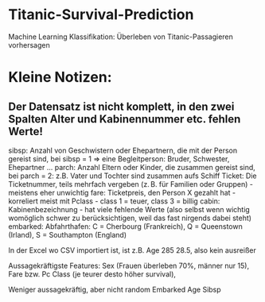 # Titanic-Survival-Prediction
Machine Learning Klassifikation: Überleben von Titanic-Passagieren vorhersagen

# Kleine Notizen:

## Der Datensatz ist nicht komplett, in den zwei Spalten Alter und Kabinennummer etc. fehlen Werte!

sibsp: Anzahl von Geschwistern oder Ehepartnern, die mit der Person gereist sind, bei sibsp = 1 => eine Begleitperson: Bruder, Schwester, Ehepartner ...
parch: Anzahl Eltern oder Kinder, die zusammen gereist sind, bei parch = 2: z.B. Vater und Tochter sind zusammen aufs Schiff
Ticket: Die Ticketnummer, teils mehrfach vergeben (z. B. für Familien oder Gruppen) - meistens eher unwichtig
fare: Ticketpreis, den Person X gezahlt hat - korreliert meist mit Pclass - class 1 = teuer, class 3 = billig
cabin: Kabinenbezeichnung - hat viele fehlende Werte (also selbst wenn wichtig womöglich schwer zu berücksichtigen, weil das fast nirgends dabei steht)
embarked: Abfahrthafen: C = Cherbourg (Frankreich), Q = Queenstown (Irland), S = Southampton (England)

In der Excel wo CSV importiert ist, ist z.B. Age 285 28.5, also kein ausreißer


Aussagekräftigste Features:
Sex (Frauen überleben 70%, männer nur 15), 
Fare bzw. Pc Class (je teurer desto höher survival),

Weniger aussagekräftig, aber nicht random
Embarked
Age
Sibsp